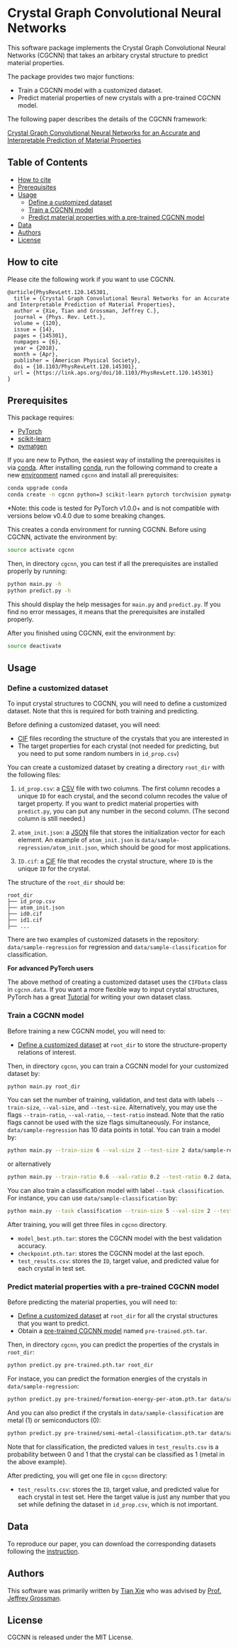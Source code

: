 # Crystal Graph Convolutional Neural Networks

This software package implements the Crystal Graph Convolutional Neural Networks (CGCNN) that takes an arbitary crystal
structure to predict material properties.

The package provides two major functions:

- Train a CGCNN model with a customized dataset.
- Predict material properties of new crystals with a pre-trained CGCNN model.

The following paper describes the details of the CGCNN framework:

[Crystal Graph Convolutional Neural Networks for an Accurate and Interpretable Prediction of Material Properties](https://link.aps.org/doi/10.1103/PhysRevLett.120.145301)

## Table of Contents

- [How to cite](#how-to-cite)
- [Prerequisites](#prerequisites)
- [Usage](#usage)
    - [Define a customized dataset](#define-a-customized-dataset)
    - [Train a CGCNN model](#train-a-cgcnn-model)
    - [Predict material properties with a pre-trained CGCNN model](#predict-material-properties-with-a-pre-trained-cgcnn-model)
- [Data](#data)
- [Authors](#authors)
- [License](#license)

## How to cite

Please cite the following work if you want to use CGCNN.

```
@article{PhysRevLett.120.145301,
  title = {Crystal Graph Convolutional Neural Networks for an Accurate and Interpretable Prediction of Material Properties},
  author = {Xie, Tian and Grossman, Jeffrey C.},
  journal = {Phys. Rev. Lett.},
  volume = {120},
  issue = {14},
  pages = {145301},
  numpages = {6},
  year = {2018},
  month = {Apr},
  publisher = {American Physical Society},
  doi = {10.1103/PhysRevLett.120.145301},
  url = {https://link.aps.org/doi/10.1103/PhysRevLett.120.145301}
}
```

## Prerequisites

This package requires:

- [PyTorch](http://pytorch.org)
- [scikit-learn](http://scikit-learn.org/stable/)
- [pymatgen](http://pymatgen.org)

If you are new to Python, the easiest way of installing the prerequisites is
via [conda](https://conda.io/docs/index.html). After installing [conda](http://conda.pydata.org/), run the following
command to create a new [environment](https://conda.io/docs/user-guide/tasks/manage-environments.html) named `cgcnn` and
install all prerequisites:

```bash
conda upgrade conda
conda create -n cgcnn python=3 scikit-learn pytorch torchvision pymatgen -c pytorch -c conda-forge
```

*Note: this code is tested for PyTorch v1.0.0+ and is not compatible with versions below v0.4.0 due to some breaking
changes.

This creates a conda environment for running CGCNN. Before using CGCNN, activate the environment by:

```bash
source activate cgcnn
```

Then, in directory `cgcnn`, you can test if all the prerequisites are installed properly by running:

```bash
python main.py -h
python predict.py -h
```

This should display the help messages for `main.py` and `predict.py`. If you find no error messages, it means that the
prerequisites are installed properly.

After you finished using CGCNN, exit the environment by:

```bash
source deactivate
```

## Usage

### Define a customized dataset

To input crystal structures to CGCNN, you will need to define a customized dataset. Note that this is required for both
training and predicting.

Before defining a customized dataset, you will need:

- [CIF](https://en.wikipedia.org/wiki/Crystallographic_Information_File) files recording the structure of the crystals
  that you are interested in
- The target properties for each crystal (not needed for predicting, but you need to put some random numbers
  in `id_prop.csv`)

You can create a customized dataset by creating a directory `root_dir` with the following files:

1. `id_prop.csv`: a [CSV](https://en.wikipedia.org/wiki/Comma-separated_values) file with two columns. The first column
   recodes a unique `ID` for each crystal, and the second column recodes the value of target property. If you want to
   predict material properties with `predict.py`, you can put any number in the second column. (The second column is
   still needed.)

2. `atom_init.json`: a [JSON](https://en.wikipedia.org/wiki/JSON) file that stores the initialization vector for each
   element. An example of `atom_init.json` is `data/sample-regression/atom_init.json`, which should be good for most
   applications.

3. `ID.cif`: a [CIF](https://en.wikipedia.org/wiki/Crystallographic_Information_File) file that recodes the crystal
   structure, where `ID` is the unique `ID` for the crystal.

The structure of the `root_dir` should be:

```
root_dir
├── id_prop.csv
├── atom_init.json
├── id0.cif
├── id1.cif
├── ...
```

There are two examples of customized datasets in the repository: `data/sample-regression` for regression
and `data/sample-classification` for classification.

**For advanced PyTorch users**

The above method of creating a customized dataset uses the `CIFData` class in `cgcnn.data`. If you want a more flexible
way to input crystal structures, PyTorch has a
great [Tutorial](http://pytorch.org/tutorials/beginner/data_loading_tutorial.html#sphx-glr-beginner-data-loading-tutorial-py)
for writing your own dataset class.

### Train a CGCNN model

Before training a new CGCNN model, you will need to:

- [Define a customized dataset](#define-a-customized-dataset) at `root_dir` to store the structure-property relations of
  interest.

Then, in directory `cgcnn`, you can train a CGCNN model for your customized dataset by:

```bash
python main.py root_dir
```

You can set the number of training, validation, and test data with labels `--train-size`, `--val-size`,
and `--test-size`. Alternatively, you may use the flags `--train-ratio`, `--val-ratio`, `--test-ratio` instead. Note
that the ratio flags cannot be used with the size flags simultaneously. For instance, `data/sample-regression` has 10
data points in total. You can train a model by:

```bash
python main.py --train-size 6 --val-size 2 --test-size 2 data/sample-regression
```

or alternatively

```bash
python main.py --train-ratio 0.6 --val-ratio 0.2 --test-ratio 0.2 data/sample-regression
```

You can also train a classification model with label `--task classification`. For instance, you can
use `data/sample-classification` by:

```bash
python main.py --task classification --train-size 5 --val-size 2 --test-size 3 data/sample-classification
```

After training, you will get three files in `cgcnn` directory.

- `model_best.pth.tar`: stores the CGCNN model with the best validation accuracy.
- `checkpoint.pth.tar`: stores the CGCNN model at the last epoch.
- `test_results.csv`: stores the `ID`, target value, and predicted value for each crystal in test set.

### Predict material properties with a pre-trained CGCNN model

Before predicting the material properties, you will need to:

- [Define a customized dataset](#define-a-customized-dataset) at `root_dir` for all the crystal structures that you want
  to predict.
- Obtain a [pre-trained CGCNN model](pre-trained) named `pre-trained.pth.tar`.

Then, in directory `cgcnn`, you can predict the properties of the crystals in `root_dir`:

```bash
python predict.py pre-trained.pth.tar root_dir
```

For instace, you can predict the formation energies of the crystals in `data/sample-regression`:

```bash
python predict.py pre-trained/formation-energy-per-atom.pth.tar data/sample-regression
```

And you can also predict if the crystals in `data/sample-classification` are metal (1) or semiconductors (0):

```bash
python predict.py pre-trained/semi-metal-classification.pth.tar data/sample-classification
```

Note that for classification, the predicted values in `test_results.csv` is a probability between 0 and 1 that the
crystal can be classified as 1 (metal in the above example).

After predicting, you will get one file in `cgcnn` directory:

- `test_results.csv`: stores the `ID`, target value, and predicted value for each crystal in test set. Here the target
  value is just any number that you set while defining the dataset in `id_prop.csv`, which is not important.

## Data

To reproduce our paper, you can download the corresponding datasets following the [instruction](data/material-data).

## Authors

This software was primarily written by [Tian Xie](http://txie.me) who was advised
by [Prof. Jeffrey Grossman](https://dmse.mit.edu/faculty/profile/grossman).

## License

CGCNN is released under the MIT License.



